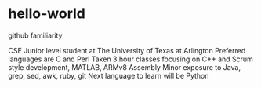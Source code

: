 # hello-world
github familiarity 


CSE Junior level student at The University of Texas at Arlington
Preferred languages are C and Perl
Taken 3 hour classes focusing on C++ and Scrum style development, MATLAB, ARMv8 Assembly
Minor exposure to Java, grep, sed, awk, ruby, git
Next language to learn will be Python
